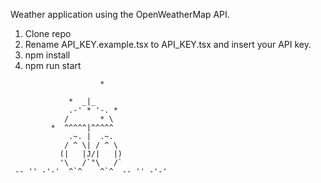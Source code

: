 Weather application using the OpenWeatherMap API.

1. Clone repo
2. Rename API_KEY.example.tsx to API_KEY.tsx and insert your API key.
3. npm install
4. npm run start

```
                    *

             *  _|_
             .-' * '-. *
            /       * \
         *  ^^^^^|^^^^^
             .~. |  .~.
            / ^ \| / ^ \
           (|   |J/|   |)
           '\   /`"\   /`
 -- '' -'-'  ^`^    ^`^  -- '' -'-'
```


